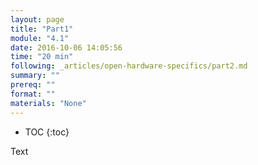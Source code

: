 ```yaml
---
layout: page
title: "Part1"
module: "4.1"
date: 2016-10-06 14:05:56
time: "20 min"
following: _articles/open-hardware-specifics/part2.md
summary: ""
prereq: ""
format: ""
materials: "None"
---
```

* TOC
{:toc}

Text
